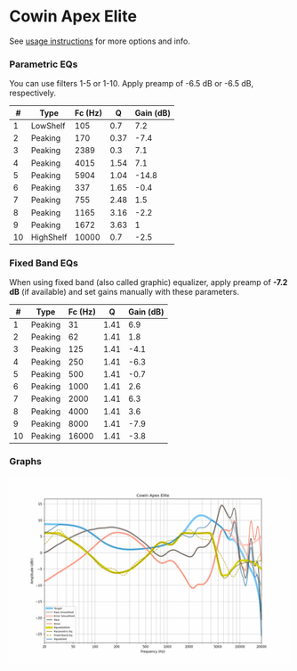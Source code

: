 # Cowin Apex Elite
See [usage instructions](https://github.com/jaakkopasanen/AutoEq#usage) for more options and info.

### Parametric EQs
You can use filters 1-5 or 1-10. Apply preamp of -6.5 dB or -6.5 dB, respectively.

|   # | Type      |   Fc (Hz) |    Q |   Gain (dB) |
|-----|-----------|-----------|------|-------------|
|   1 | LowShelf  |       105 | 0.7  |         7.2 |
|   2 | Peaking   |       170 | 0.37 |        -7.4 |
|   3 | Peaking   |      2389 | 0.3  |         7.1 |
|   4 | Peaking   |      4015 | 1.54 |         7.1 |
|   5 | Peaking   |      5904 | 1.04 |       -14.8 |
|   6 | Peaking   |       337 | 1.65 |        -0.4 |
|   7 | Peaking   |       755 | 2.48 |         1.5 |
|   8 | Peaking   |      1165 | 3.16 |        -2.2 |
|   9 | Peaking   |      1672 | 3.63 |         1   |
|  10 | HighShelf |     10000 | 0.7  |        -2.5 |

### Fixed Band EQs
When using fixed band (also called graphic) equalizer, apply preamp of **-7.2 dB** (if available) and set gains manually with these parameters.

|   # | Type    |   Fc (Hz) |    Q |   Gain (dB) |
|-----|---------|-----------|------|-------------|
|   1 | Peaking |        31 | 1.41 |         6.9 |
|   2 | Peaking |        62 | 1.41 |         1.8 |
|   3 | Peaking |       125 | 1.41 |        -4.1 |
|   4 | Peaking |       250 | 1.41 |        -6.3 |
|   5 | Peaking |       500 | 1.41 |        -0.7 |
|   6 | Peaking |      1000 | 1.41 |         2.6 |
|   7 | Peaking |      2000 | 1.41 |         6.3 |
|   8 | Peaking |      4000 | 1.41 |         3.6 |
|   9 | Peaking |      8000 | 1.41 |        -7.9 |
|  10 | Peaking |     16000 | 1.41 |        -3.8 |

### Graphs
![](./Cowin%20Apex%20Elite.png)
